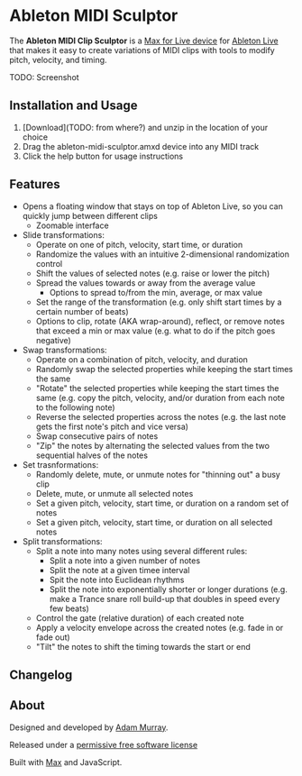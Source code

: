 # Ableton MIDI Sculptor

The **Ableton MIDI Clip Sculptor**
is a [Max for Live device](http://ableton.com/maxforlive)
for [Ableton Live](http://ableton.com/live/)
that makes it easy to create variations of MIDI clips with tools to modify pitch, velocity, and timing.

TODO: Screenshot


## Installation and Usage

1. [Download](TODO: from where?) and unzip in the location of your choice
2. Drag the ableton-midi-sculptor.amxd device into any MIDI track
3. Click the help button for usage instructions


## Features

* Opens a floating window that stays on top of Ableton Live, so you can quickly jump between different clips
  * Zoomable interface
* Slide transformations:
  * Operate on one of pitch, velocity, start time, or duration
  * Randomize the values with an intuitive 2-dimensional randomization control
  * Shift the values of selected notes (e.g. raise or lower the pitch)
  * Spread the values towards or away from the average value
    * Options to spread to/from the min, average, or max value
  * Set the range of the transformation (e.g. only shift start times by a certain number of beats)
  * Options to clip, rotate (AKA wrap-around), reflect, or remove notes that exceed a min or max value (e.g. what to do if the pitch goes negative)
* Swap transformations:
  * Operate on a combination of pitch, velocity, and duration
  * Randomly swap the selected properties while keeping the start times the same
  * "Rotate" the selected properties while keeping the start times the same (e.g. copy the pitch, velocity, and/or duration from each note to the following note)
  * Reverse the selected properties across the notes (e.g. the last note gets the first note's pitch and vice versa)
  * Swap consecutive pairs of notes
  * "Zip" the notes by alternating the selected values from the two sequential halves of the notes
* Set trasnformations:
  * Randomly delete, mute, or unmute notes for "thinning out" a busy clip
  * Delete, mute, or unmute all selected notes
  * Set a given pitch, velocity, start time, or duration on a random set of notes
  * Set a given pitch, velocity, start time, or duration on all selected notes
* Split transformations:
  * Split a note into many notes using several different rules:
    * Split a note into a given number of notes
    * Split the note at a given timee interval
    * Spit the note into Euclidean rhythms
    * Split the note into exponentially shorter or longer durations (e.g. make a Trance snare roll build-up that doubles in speed every few beats)
  * Control the gate (relative duration) of each created note
  * Apply a velocity envelope across the created notes (e.g. fade in or fade out)
  * "Tilt" the notes to shift the timing towards the start or end


## Changelog



## About

Designed and developed by [Adam Murray](https://github.com/adamjmurray).

Released under a [permissive free software license](https://github.com/adamjmurray/ableton-midi-sculptor/blob/master/LICENSE.txt)

Built with [Max](http://cycling74.com/products/max/) and JavaScript.
